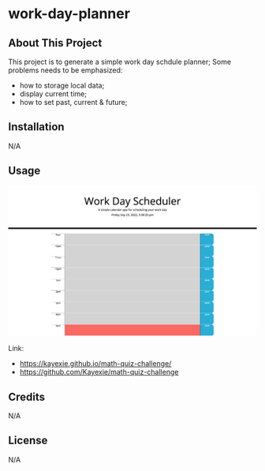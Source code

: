 # work-day-planner

## About This Project
This project is to generate a simple work day schdule planner;
Some problems needs to be emphasized:
  - how to storage local data;
  - display current time;
  - how to set past, current & future;
      
## Installation
N/A

## Usage


![Screenshot of the use image](development/img/screenshot.png)

Link:
 - https://kayexie.github.io/math-quiz-challenge/
 - https://github.com/Kayexie/math-quiz-challenge


## Credits
N/A

## License
N/A